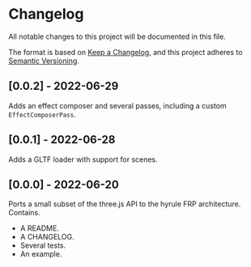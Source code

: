 # Changelog

All notable changes to this project will be documented in this file.

The format is based on [Keep a Changelog](https://keepachangelog.com/en/1.0.0/),
and this project adheres to [Semantic Versioning](https://semver.org/spec/v2.0.0.html).

## [0.0.2] - 2022-06-29

Adds an effect composer and several passes, including a custom `EffectComposerPass`.

## [0.0.1] - 2022-06-28

Adds a GLTF loader with support for scenes.

## [0.0.0] - 2022-06-20

Ports a small subset of the three.js API to the hyrule FRP architecture. Contains.

- A README.
- A CHANGELOG.
- Several tests.
- An example.
